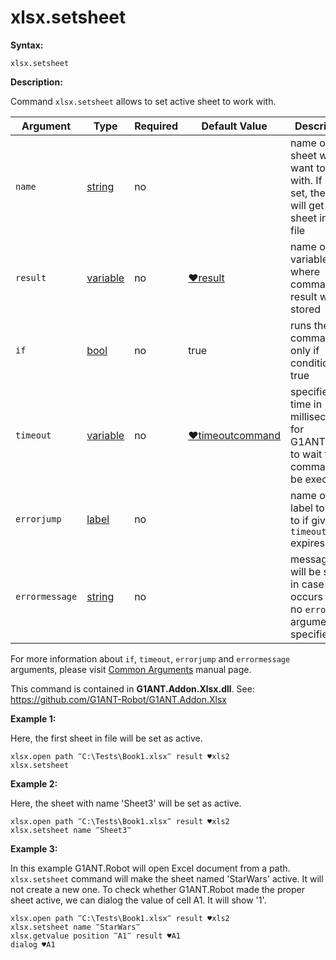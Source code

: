 # xlsx.setsheet

**Syntax:**

```G1ANT
xlsx.setsheet 
```

**Description:**

Command `xlsx.setsheet` allows to set active sheet to work with.

| Argument | Type | Required | Default Value | Description |
| -------- | ---- | -------- | ------------- | ----------- |
|`name`| [string](https://github.com/G1ANT-Robot/G1ANT.Manual/blob/master/G1ANT-Language/Structures/string.md) | no |   | name of sheet we want to work with. If not set, the robot will get first sheet in the file |
|`result`| [variable](https://github.com/G1ANT-Robot/G1ANT.Manual/blob/master/G1ANT-Language/Special-Characters/variable.md) | no |  [♥result](https://github.com/G1ANT-Robot/G1ANT.Manual/blob/master/G1ANT-Language/Common-Arguments.md)  | name of variable where command's result will be stored |
|`if`| [bool](https://github.com/G1ANT-Robot/G1ANT.Manual/blob/master/G1ANT-Language/Structures/bool.md) | no | true | runs the command only if condition is true |
|`timeout`| [variable](https://github.com/G1ANT-Robot/G1ANT.Manual/blob/master/G1ANT-Language/Special-Characters/variable.md) | no | [♥timeoutcommand](https://github.com/G1ANT-Robot/G1ANT.Manual/blob/master/G1ANT-Language/Variables/Special-Variables.md)  | specifies time in milliseconds for G1ANT.Robot to wait for the command to be executed |
|`errorjump` | [label](https://github.com/G1ANT-Robot/G1ANT.Manual/blob/master/G1ANT-Language/Structures/label.md) | no | | name of the label to jump to if given `timeout` expires |
|`errormessage`| [string](https://github.com/G1ANT-Robot/G1ANT.Manual/blob/master/G1ANT-Language/Structures/string.md) | no |  | message that will be shown in case error occurs and no `errorjump` argument is specified |

For more information about `if`, `timeout`, `errorjump` and `errormessage` arguments, please visit [Common Arguments](https://github.com/G1ANT-Robot/G1ANT.Manual/blob/master/G1ANT-Language/Common-Arguments.md)  manual page.

This command is contained in **G1ANT.Addon.Xlsx.dll**.
See: https://github.com/G1ANT-Robot/G1ANT.Addon.Xlsx

**Example 1:**

Here, the first sheet in file will be set as active.

```G1ANT
xlsx.open path ‴C:\Tests\Book1.xlsx‴ result ♥xls2
xlsx.setsheet
```

**Example 2:**

Here, the sheet with name 'Sheet3' will be set as active.

```G1ANT
xlsx.open path ‴C:\Tests\Book1.xlsx‴ result ♥xls2
xlsx.setsheet name ‴Sheet3‴
```

**Example 3:**

In this example G1ANT.Robot will open Excel document from a path. `xlsx.setsheet` command will make the sheet named 'StarWars' active. It will not create a new one. To check whether G1ANT.Robot made the proper sheet active, we can dialog the value of cell A1. It will show '1'.

```G1ANT
xlsx.open path ‴C:\Tests\Book1.xlsx‴ result ♥xls2
xlsx.setsheet name ‴StarWars‴
xlsx.getvalue position ‴A1‴ result ♥A1
dialog ♥A1
```

 
